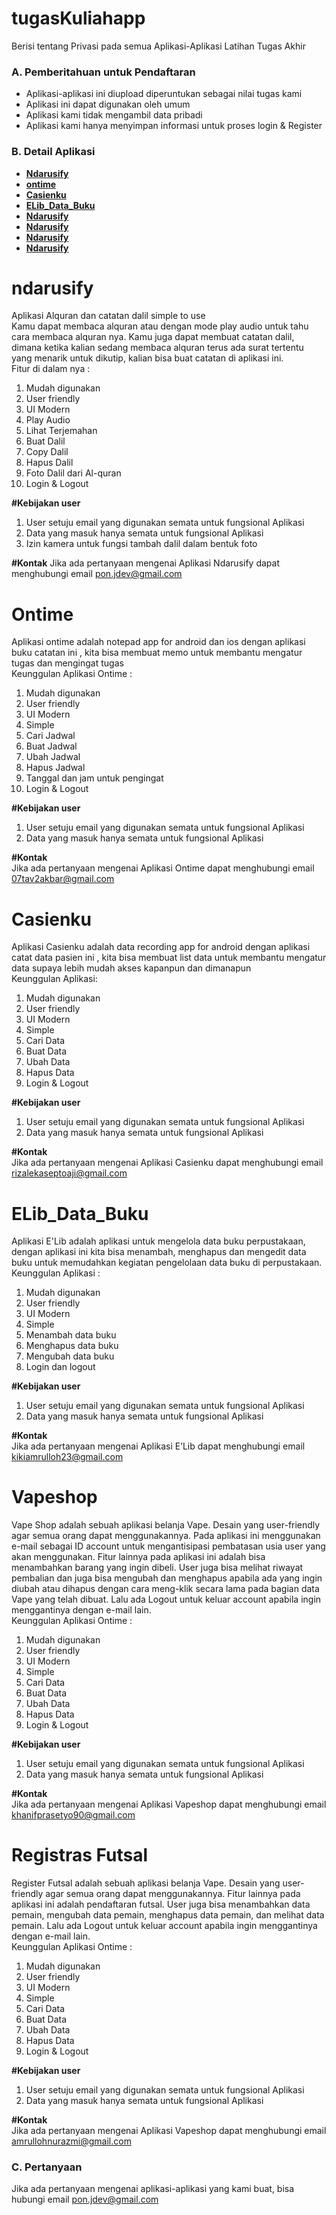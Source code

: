 # tugasKuliahapp
Berisi tentang Privasi pada semua Aplikasi-Aplikasi Latihan Tugas Akhir 

### A. Pemberitahuan untuk Pendaftaran
- Aplikasi-aplikasi ini diupload diperuntukan sebagai nilai tugas kami
- Aplikasi ini dapat digunakan oleh umum
- Aplikasi kami tidak mengambil data pribadi
- Aplikasi kami hanya menyimpan informasi untuk proses login & Register

### B. Detail Aplikasi
- **[Ndarusify](#ndarusify)**<br>
- **[ontime](#ontime)**<br>
- **[Casienku](#casienku)**<br>
- **[ELib_Data_Buku](#elib_data_buku)**<br>
- **[Ndarusify](#ndarusify)**<br>
- **[Ndarusify](#ndarusify)**<br>
- **[Ndarusify](#ndarusify)**<br>
- **[Ndarusify](#ndarusify)**<br>
# ndarusify
Aplikasi Alquran dan catatan dalil simple to use<br>
Kamu dapat membaca alquran atau dengan mode play audio untuk tahu cara membaca alquran nya. 
Kamu juga dapat membuat catatan dalil, dimana ketika kalian sedang membaca alquran terus ada surat tertentu yang menarik untuk dikutip, kalian bisa buat catatan di aplikasi ini.<br>
Fitur di dalam nya :
  1. Mudah digunakan 
  2. User friendly
  3. UI Modern
  4. Play Audio
  5. Lihat Terjemahan
  6. Buat Dalil
  7. Copy Dalil
  8. Hapus Dalil
  9. Foto Dalil dari Al-quran 
  10. Login & Logout

  **#Kebijakan user** 
  1. User setuju email yang digunakan semata untuk fungsional Aplikasi
  2. Data yang masuk hanya semata untuk fungsional Aplikasi
  3. Izin kamera untuk fungsi tambah dalil dalam bentuk foto
  
  **#Kontak** 
  Jika ada pertanyaan mengenai Aplikasi Ndarusify dapat menghubungi email pon.jdev@gmail.com

# Ontime
Aplikasi ontime  adalah notepad app for android dan ios dengan aplikasi buku catatan ini , kita bisa membuat memo untuk membantu mengatur tugas dan mengingat tugas <br>
Keunggulan Aplikasi Ontime :
  1. Mudah digunakan 
  2. User friendly
  3. UI Modern
  4. Simple
  5. Cari Jadwal
  6. Buat Jadwal
  7. Ubah Jadwal
  8. Hapus Jadwal
  9. Tanggal dan jam untuk pengingat 
  10. Login & Logout
  

  **#Kebijakan user** 
  1. User setuju email yang digunakan semata untuk fungsional Aplikasi
  2. Data yang masuk hanya semata untuk fungsional Aplikasi
  
  
  **#Kontak** <br>
  Jika ada pertanyaan mengenai Aplikasi Ontime dapat menghubungi email 07tav2akbar@gmail.com
# Casienku
Aplikasi Casienku adalah data recording app for android dengan aplikasi catat data pasien  ini , kita bisa membuat list data untuk membantu mengatur  data supaya lebih mudah akses kapanpun dan dimanapun<br>
Keunggulan Aplikasi:
  1. Mudah digunakan 
  2. User friendly
  3. UI Modern
  4. Simple
  5. Cari Data
  6. Buat Data
  7. Ubah Data
  8. Hapus Data
  9. Login & Logout  
  

  **#Kebijakan user** 
  1. User setuju email yang digunakan semata untuk fungsional Aplikasi
  2. Data yang masuk hanya semata untuk fungsional Aplikasi
  
  
  **#Kontak** <br>
  Jika ada pertanyaan mengenai Aplikasi Casienku dapat menghubungi email rizalekaseptoaji@gmail.com
# ELib_Data_Buku
Aplikasi E'Lib adalah aplikasi untuk mengelola data buku perpustakaan, dengan aplikasi ini kita bisa menambah, menghapus dan mengedit data buku untuk memudahkan kegiatan pengelolaan data buku di perpustakaan.<br>
Keunggulan Aplikasi  :
  1. Mudah digunakan 
  2. User friendly
  3. UI Modern
  4. Simple
  5. Menambah data buku
  6. Menghapus data buku
  7. Mengubah data buku
  8. Login dan logout
  

  **#Kebijakan user** 
  1. User setuju email yang digunakan semata untuk fungsional Aplikasi
  2. Data yang masuk hanya semata untuk fungsional Aplikasi
  
  
  **#Kontak** <br>
  Jika ada pertanyaan mengenai Aplikasi E’Lib dapat menghubungi email kikiamrulloh23@gmail.com
  # Vapeshop
Vape Shop adalah sebuah aplikasi belanja Vape. Desain yang user-friendly agar semua orang dapat menggunakannya.
Pada aplikasi ini menggunakan e-mail sebagai ID account untuk mengantisipasi pembatasan usia user yang akan menggunakan.
Fitur lainnya pada aplikasi ini adalah bisa menambahkan barang yang ingin dibeli.
User juga bisa melihat riwayat pembalian dan juga bisa mengubah dan menghapus apabila ada yang ingin diubah atau dihapus dengan cara meng-klik secara lama pada bagian data Vape yang telah dibuat.
Lalu ada Logout untuk keluar account apabila ingin menggantinya dengan e-mail lain.<br>
Keunggulan Aplikasi Ontime :
  1. Mudah digunakan 
  2. User friendly
  3. UI Modern
  4. Simple
  5. Cari Data
  6. Buat Data
  7. Ubah Data
  8. Hapus Data
  9. Login & Logout  
  

  **#Kebijakan user** 
  1. User setuju email yang digunakan semata untuk fungsional Aplikasi
  2. Data yang masuk hanya semata untuk fungsional Aplikasi
  
  
  **#Kontak** <br>
  Jika ada pertanyaan mengenai Aplikasi Vapeshop dapat menghubungi email khanifprasetyo90@gmail.com
  # Registras Futsal
Register Futsal adalah sebuah aplikasi belanja Vape. Desain yang user-friendly agar semua orang dapat menggunakannya.
Fitur lainnya pada aplikasi ini adalah pendaftaran futsal.
User juga bisa menambahkan data pemain, mengubah data pemain, menghapus data pemain, dan melihat data pemain.
Lalu ada Logout untuk keluar account apabila ingin menggantinya dengan e-mail lain.<br>
Keunggulan Aplikasi Ontime :
  1. Mudah digunakan 
  2. User friendly
  3. UI Modern
  4. Simple
  5. Cari Data
  6. Buat Data
  7. Ubah Data
  8. Hapus Data
  9. Login & Logout  
  

  **#Kebijakan user** 
  1. User setuju email yang digunakan semata untuk fungsional Aplikasi
  2. Data yang masuk hanya semata untuk fungsional Aplikasi
  
  
  **#Kontak** <br>
  Jika ada pertanyaan mengenai Aplikasi Vapeshop dapat menghubungi email amrullohnurazmi@gmail.com


### C. Pertanyaan
Jika ada pertanyaan mengenai aplikasi-aplikasi yang kami buat, bisa hubungi email pon.jdev@gmail.com
